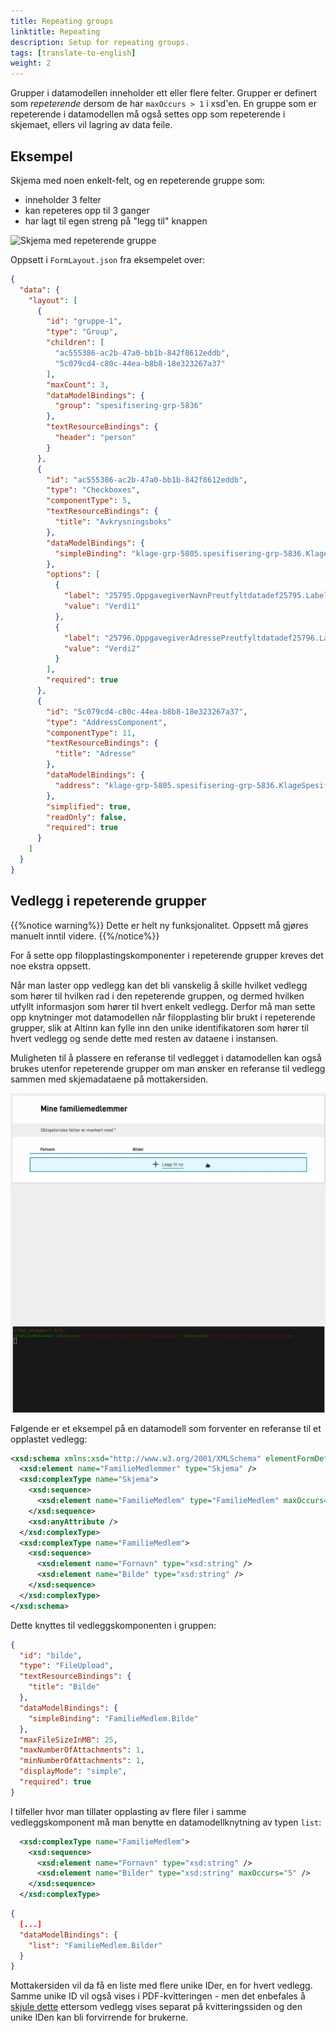 ```yaml
---
title: Repeating groups
linktitle: Repeating
description: Setup for repeating groups.
tags: [translate-to-english]
weight: 2
---
```


Grupper i datamodellen inneholder ett eller flere felter. Grupper er definert som _repeterende_ dersom de har `maxOccurs > 1` i xsd'en. 
En gruppe som er repeterende i datamodellen må også settes opp som repeterende i skjemaet, ellers vil lagring av data feile.  


## Eksempel 

Skjema med noen enkelt-felt, og en repeterende gruppe som:

- inneholder 3 felter
- kan repeteres opp til 3 ganger
- har lagt til egen streng på "legg til" knappen

![Skjema med repeterende gruppe](repeating-groups-demo.gif "Skjema med repeterende gruppe")

Oppsett i `FormLayout.json` fra eksempelet over:

```json {linenos=inline}
{
  "data": {
    "layout": [
      {
        "id": "gruppe-1",
        "type": "Group",
        "children": [
          "ac555386-ac2b-47a0-bb1b-842f8612eddb",
          "5c079cd4-c80c-44ea-b8b8-18e323267a37"
        ],
        "maxCount": 3,
        "dataModelBindings": {
          "group": "spesifisering-grp-5836"
        },
        "textResourceBindings": {
          "header": "person"
        }
      },
      {
        "id": "ac555386-ac2b-47a0-bb1b-842f8612eddb",
        "type": "Checkboxes",
        "componentType": 5,
        "textResourceBindings": {
          "title": "Avkrysningsboks"
        },
        "dataModelBindings": {
          "simpleBinding": "klage-grp-5805.spesifisering-grp-5836.KlageSpesifisering-datadef-25457.value"
        },
        "options": [
          {
            "label": "25795.OppgavegiverNavnPreutfyltdatadef25795.Label",
            "value": "Verdi1"
          },
          {
            "label": "25796.OppgavegiverAdressePreutfyltdatadef25796.Label",
            "value": "Verdi2"
          }
        ],
        "required": true
      },
      {
        "id": "5c079cd4-c80c-44ea-b8b8-18e323267a37",
        "type": "AddressComponent",
        "componentType": 11,
        "textResourceBindings": {
          "title": "Adresse" 
        },
        "dataModelBindings": {
          "address": "klage-grp-5805.spesifisering-grp-5836.KlageSpesifiseringg-datadef-12345.value"
        },
        "simplified": true,
        "readOnly": false,
        "required": true
      }
    ]
  }
}
```

## Vedlegg i repeterende grupper

{{%notice warning%}}
Dette er helt ny funksjonalitet. Oppsett må gjøres manuelt inntil videre.
{{%/notice%}}

For å sette opp filopplastingskomponenter i repeterende grupper kreves det noe ekstra oppsett.

Når man laster opp vedlegg kan det bli vanskelig å skille hvilket vedlegg som hører til hvilken rad i den repeterende
gruppen, og dermed hvilken utfyllt informasjon som hører til hvert enkelt vedlegg. Derfor må man sette opp knytninger mot
datamodellen når filopplasting blir brukt i repeterende grupper, slik at Altinn kan fylle inn den unike identifikatoren
som hører til hvert vedlegg og sende dette med resten av dataene i instansen.

Muligheten til å plassere en referanse til vedlegget i datamodellen kan også brukes utenfor repeterende grupper om man
ønsker en referanse til vedlegg sammen med skjemadataene på mottakersiden.

![Eksempel på vedlegg i reperende gruppe med tilhørende datamodell](attachments-demo.gif "Eksempel på vedlegg i repeterende gruppe med tilhørende datamodell")

Følgende er et eksempel på en datamodell som forventer en referanse til et opplastet vedlegg:

```xsd {hl_lines=["12"]}
<xsd:schema xmlns:xsd="http://www.w3.org/2001/XMLSchema" elementFormDefault="qualified" attributeFormDefault="unqualified">
  <xsd:element name="FamilieMedlemmer" type="Skjema" />
  <xsd:complexType name="Skjema">
    <xsd:sequence>
      <xsd:element name="FamilieMedlem" type="FamilieMedlem" maxOccurs="99" />
    </xsd:sequence>
    <xsd:anyAttribute />
  </xsd:complexType>
  <xsd:complexType name="FamilieMedlem">
    <xsd:sequence>
      <xsd:element name="Fornavn" type="xsd:string" />
      <xsd:element name="Bilde" type="xsd:string" />
    </xsd:sequence>
  </xsd:complexType>
</xsd:schema>
```

Dette knyttes til vedleggskomponenten i gruppen:

```json {hl_lines=["8"]}
{
  "id": "bilde",
  "type": "FileUpload",
  "textResourceBindings": {
    "title": "Bilde"
  },
  "dataModelBindings": {
    "simpleBinding": "FamilieMedlem.Bilde"
  },
  "maxFileSizeInMB": 25,
  "maxNumberOfAttachments": 1,
  "minNumberOfAttachments": 1,
  "displayMode": "simple",
  "required": true
}
```

I tilfeller hvor man tillater opplasting av flere filer i samme vedleggskomponent må man benytte en datamodellknytning
av typen `list`:

```xsd {hl_lines=[4]}
  <xsd:complexType name="FamilieMedlem">
    <xsd:sequence>
      <xsd:element name="Fornavn" type="xsd:string" />
      <xsd:element name="Bilder" type="xsd:string" maxOccurs="5" />
    </xsd:sequence>
  </xsd:complexType>
```

```json {hl_lines=[4]}
{
  [...]
  "dataModelBindings": {
    "list": "FamilieMedlem.Bilder"
  }
}
```

Mottakersiden vil da få en liste med flere unike IDer, en for hvert vedlegg. Samme unike ID vil også vises i
PDF-kvitteringen - men det enbefales å [skjule dette](/app/development/ux/pdf/#ekskludere-komponenter) ettersom vedlegg
vises separat på kvitteringssiden og den unike IDen kan bli forvirrende for brukerne.
